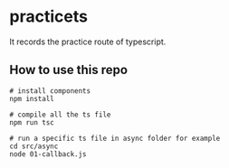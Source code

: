 # practicets

It records the practice route of typescript.

## How to use this repo

```shell
# install components
npm install

# compile all the ts file
npm run tsc

# run a specific ts file in async folder for example
cd src/async
node 01-callback.js

```
